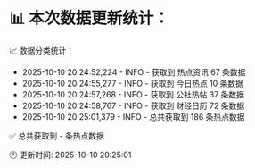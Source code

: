 📊 本次数据更新统计：
==========================

📈 数据分类统计：
- 2025-10-10 20:24:52,224 - INFO - 获取到 热点资讯 67 条数据
- 2025-10-10 20:24:55,277 - INFO - 获取到 今日热点 10 条数据
- 2025-10-10 20:24:57,268 - INFO - 获取到 公社热帖 37 条数据
- 2025-10-10 20:24:58,767 - INFO - 获取到 财经日历 72 条数据
- 2025-10-10 20:25:01,379 - INFO - 总共获取到 186 条热点数据

✅ 总共获取到 - 条热点数据

🕐 更新时间: 2025-10-10 20:25:01
